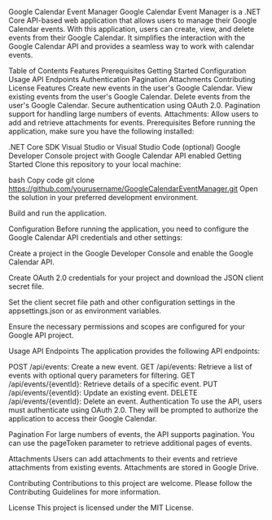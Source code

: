 Google Calendar Event Manager
Google Calendar Event Manager is a .NET Core API-based web application that allows users to manage their Google Calendar events. With this application, users can create, view, and delete events from their Google Calendar. It simplifies the interaction with the Google Calendar API and provides a seamless way to work with calendar events.

Table of Contents
Features
Prerequisites
Getting Started
Configuration
Usage
API Endpoints
Authentication
Pagination
Attachments
Contributing
License
Features
Create new events in the user's Google Calendar.
View existing events from the user's Google Calendar.
Delete events from the user's Google Calendar.
Secure authentication using OAuth 2.0.
Pagination support for handling large numbers of events.
Attachments: Allow users to add and retrieve attachments for events.
Prerequisites
Before running the application, make sure you have the following installed:

.NET Core SDK
Visual Studio or Visual Studio Code (optional)
Google Developer Console project with Google Calendar API enabled
Getting Started
Clone this repository to your local machine:

bash
Copy code
git clone https://github.com/yourusername/GoogleCalendarEventManager.git
Open the solution in your preferred development environment.

Build and run the application.

Configuration
Before running the application, you need to configure the Google Calendar API credentials and other settings:

Create a project in the Google Developer Console and enable the Google Calendar API.

Create OAuth 2.0 credentials for your project and download the JSON client secret file.

Set the client secret file path and other configuration settings in the appsettings.json or as environment variables.

Ensure the necessary permissions and scopes are configured for your Google API project.

Usage
API Endpoints
The application provides the following API endpoints:

POST /api/events: Create a new event.
GET /api/events: Retrieve a list of events with optional query parameters for filtering.
GET /api/events/{eventId}: Retrieve details of a specific event.
PUT /api/events/{eventId}: Update an existing event.
DELETE /api/events/{eventId}: Delete an event.
Authentication
To use the API, users must authenticate using OAuth 2.0. They will be prompted to authorize the application to access their Google Calendar.

Pagination
For large numbers of events, the API supports pagination. You can use the pageToken parameter to retrieve additional pages of events.

Attachments
Users can add attachments to their events and retrieve attachments from existing events. Attachments are stored in Google Drive.

Contributing
Contributions to this project are welcome. Please follow the Contributing Guidelines for more information.

License
This project is licensed under the MIT License.


